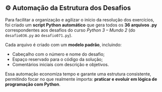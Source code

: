 ## ⚙️ Automação da Estrutura dos Desafios

Para facilitar a organização e agilizar o início da resolução dos exercícios, foi criado um **script Python automático** que gera todos os **36 arquivos .py** correspondentes aos desafios do curso *Python 3 – Mundo 2* (do `desafio036.py` ao `desafio071.py`).

Cada arquivo é criado com um **modelo padrão**, incluindo:
- Cabeçalho com o número e nome do desafio;
- Espaço reservado para o código da solução;
- Comentários iniciais com descrição e objetivos.

Essa automação economiza tempo e garante uma estrutura consistente, permitindo focar no que realmente importa: **praticar e evoluir em lógica de programação com Python**.
